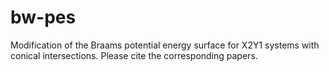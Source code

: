 bw-pes
======

Modification of the Braams potential energy surface for X2Y1 systems with conical intersections. Please cite the corresponding papers.
